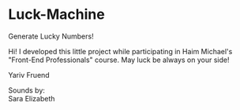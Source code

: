 # Luck-Machine
Generate Lucky Numbers!

Hi!
I developed this little project while participating in Haim Michael's "Front-End Professionals" course.
May luck be always on your side!

Yariv Fruend

Sounds by:<br> 
Sara Elizabeth
